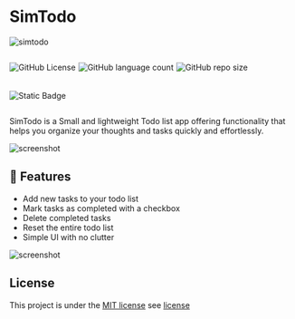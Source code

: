 # SimTodo

![simtodo](https://socialify.git.ci/simtodo/simtodo/image?description=1&descriptionEditable=A%20simple%2C%20fast%20and%20lightweight%20Task%20list%20Web%20App%20built%20in%20pure%20(HTML%20CSS%20JS).&font=Bitter&forks=1&issues=1&language=1&logo=https%3A%2F%2Fsimtodo.github.io%2Fsimtodo-assets%2FSimTodo.png&name=1&pattern=Solid&stargazers=1&theme=Dark)

<center>
<a style="display:flex; gap:5px; flex-wrap:wrap;">

<img alt="GitHub License" src="https://img.shields.io/github/license/simtodo/simtodo
-purple?style=for-the-badge">

<img alt="GitHub language count" src="https://img.shields.io/github/languages/count/simtodo/simtodo
-purple?style=for-the-badge">

<img alt="GitHub repo size" src="https://img.shields.io/github/repo-size/simtodo/simtodo
-purple?style=for-the-badge">

<img alt="Static Badge" src="https://img.shields.io/badge/Status-Awsome_and_Lightweight
-purple?style=for-the-badge">

</a>
</center>


SimTodo is a Small and lightweight Todo list app offering functionality that helps you organize your thoughts and tasks quickly and effortlessly.


![screenshot](https://simtodo.github.io/simtodo-assets/screenshot.png)


## 🎁 Features

- Add new tasks to your todo list
- Mark tasks as completed with a checkbox
- Delete completed tasks
- Reset the entire todo list
- Simple UI with no clutter


![screenshot](https://simtodo.github.io/simtodo-assets/screenshot-1.png)


## License

This project is under the [MIT license](https://choosealicense.com/licenses/mit/) see [license](license)


